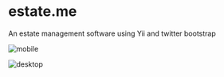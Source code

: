 estate.me
=========

An estate management software using Yii and twitter bootstrap

![mobile](https://raw.github.com/agounaris/estate.me/master/screenshots/ss_mobile.png)

![desktop](https://raw.github.com/agounaris/estate.me/master/screenshots/ss_desktop.png)